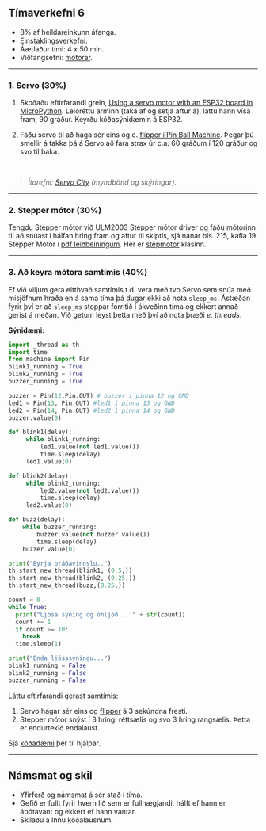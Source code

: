 ## Tímaverkefni 6 

- 8% af heildareinkunn áfanga.
- Einstaklingsverkefni.
- Áætlaður tími: 4 x 50 mín.
- Viðfangsefni: [mótorar](https://github.com/VESM1VS/AFANGI/wiki/Mekatr%C3%B3nik).

---

### 1. Servo (30%) 

1. Skoðaðu eftirfarandi grein, [Using a servo motor with an ESP32 board in MicroPython](https://www.upesy.com/blogs/tutorials/esp32-servo-motor-sg90-on-micropython). Leiðréttu arminn (taka af og setja aftur á), láttu hann vísa fram, 90 gráður. Keyrðu kóðasýnidæmin á ESP32.  <br>

1. Fáðu servo til að haga sér eins og e. [flipper í Pin Ball Machine](https://www.youtube.com/watch?v=Orxx7UImOYM&ab_channel=PinballHelp). Þegar þú smellir á takka þá á Servo að fara strax úr c.a. 60 gráðum í 120 gráður og svo til baka.

<br>

> _Ítarefni: [Servo City](https://www.servocity.com/servo-faqs/) (myndbönd og skýringar)._

---

### 2. Stepper mótor (30%) 
Tengdu Stepper mótor við ULM2003 Stepper mótor driver og fáðu mótorinn til að snúast í hálfan hring fram og aftur til skiptis, sjá nánar bls. 215, kafla 19 Stepper Motor í [pdf leiðbeiningum](https://github.com/VESM1VS/AFANGI/blob/main/Kennsluefni/Python_Tutorial.pdf). Hér er [stepmotor](https://github.com/VESM1VS/AFANGI/blob/main/python/stepmotor.py) klasinn.

---

### 3. Að keyra mótora samtímis (40%)

Ef við viljum gera eitthvað samtímis t.d. vera með tvo Servo sem snúa með misjöfnum hraða en á sama tíma þá dugar ekki að nota `sleep_ms`. Ástæðan fyrir því er að `sleep_ms` stoppar forritið í ákveðinn tíma og ekkert annað gerist á meðan. Við getum leyst þetta með því að nota þræði  _e. threads_.

**Sýnidæmi:**

```python
import _thread as th
import time
from machine import Pin
blink1_running = True
blink2_running = True
buzzer_running = True

buzzer = Pin(12,Pin.OUT) # buzzer í pinna 12 og GND
led1 = Pin(13, Pin.OUT) #led1 í pinna 13 og GND
led2 = Pin(14, Pin.OUT) #led2 í pinna 14 og GND
buzzer.value(0)

def blink1(delay):
     while blink1_running:
         led1.value(not led1.value())
         time.sleep(delay)
     led1.value(0)

def blink2(delay):
     while blink2_running:
         led2.value(not led2.value())
         time.sleep(delay)
     led2.value(0)

def buzz(delay):
    while buzzer_running:
        buzzer.value(not buzzer.value())
        time.sleep(delay)
    buzzer.value(0)

print("Byrja þráðavinnslu..")
th.start_new_thread(blink1, (0.5,))
th.start_new_thread(blink2, (0.25,))
th.start_new_thread(buzz,(0.25,))

count = 0
while True:
  print("Ljósa sýning og óhljóð... " + str(count))
  count += 1
  if count >= 10:
    break
  time.sleep(1)

print("Enda ljósasýningu...")
blink1_running = False
blink2_running = False
buzzer_running = False
```

Láttu eftirfarandi gerast samtímis:
1. Servo hagar sér eins og [flipper](https://www.youtube.com/shorts/gBAMq95YVXU) á 3 sekúndna fresti.
1. Stepper mótor snýst í 3 hringi réttsælis og svo 3 hring rangsælis. Þetta er endurtekið endalaust.

Sjá [kóðadæmi](https://github.com/VESM1VS/AFANGI/blob/main/python/threads.py) þér til hjálpar.

---

## Námsmat og skil
- Yfirferð og námsmat á sér stað í tíma.
- Gefið er fullt fyrir hvern lið sem er fullnægjandi, hálft ef hann er ábótavant og ekkert ef hann vantar.
- Skilaðu á Innu kóðalausnum.


